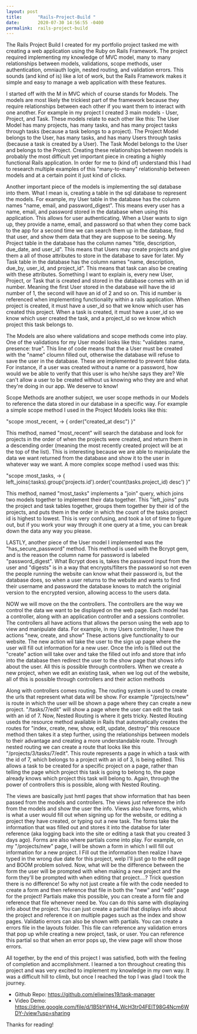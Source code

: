 ```yaml
---
layout: post
title:      "Rails-Project-Build "
date:       2020-07-30 14:56:55 -0400
permalink:  rails-project-build
---
```



The Rails Project Build I created for my portfolio project tasked me with creating a  web application using the Ruby on Rails Framework. The project required implementing my knowledge of MVC model, many to many relationships between models, validations, scope methods, user authentication, omniauth login, nested routing, and validation errors. This sounds (and kind of is) like a lot of work, but the Rails Framework makes it simple and easy to manage a web application with these features. 

I started off with the M in MVC which of course stands for Models. The models are most likely the trickiest part of the framework because they require relationships between each other if you want them to interact with one another. For example in my project I created 3 main models - User, Project, and Task. These models relate to each other like this: The User Model has many projects, has many tasks, and has many project tasks through tasks (because a task belongs to a project). The Project Model belongs to the User, has many tasks, and has many Users through tasks (because a task is created by a User). The Task Model belongs to the User and belongs to the Project. Creating these relationships between models is probably the most difficult yet important piece in creating a highly functional Rails application. In order for me to (kind of) understand this I had to research multiple examples of this "many-to-many" relationship between models and at a certain point it just kind of clicks.

Another important piece of the models is implementing the sql database into them. What I mean is, creating a table in the sql database to represent the models. For example, my User table in the database has the column names "name, email, and password_digest". This means every user has a name, email, and password stored in the database when using this application. This allows for user authenticating. When a User wants to sign up, they provide a name, email, and password so that when they come back to the app for a second time we can search them up in the database, find that user, and show them data that they are suppose to be seeing. My Project table in the database has the column names "title, description, due_date, and user_id". This means that Users may create projects and give them a all of those attributes to store in the database to save for later. My Task table in the database has the column names "name, description, due_by, user_id, and project_id". This means that task can also be creating with these attributes. Something I want to explain is, every new User, Project, or Task that is created and stored in the database comes with an id number. Meaning the first User stored in the database will have the id number of 1, the second will have an id of 2 and so on. This id number is referenced when implementing functionality within a rails application. When project is created, it must have a user_id so that we know which user has created this project. When a task is created, it must have a user_id so we know which user created the task, and a project_id so we know which project this task belongs to.

The Models are also where validations and scope methods come into play. One of the validations for my User model looks like this: "validates :name, presence: true". This line of code means that the a User must be created with the "name" cloumn filled out, otherwise the database will refuse to save the user in the database. These are implemented to prevent false data. For instance, if a user was created without a name or a password, how would we be able to verify that this user is who he/she says they are? We can't allow a user to be created without us knowing who they are and what they're doing in our app. We deserve to know! 

Scope Methods are another subject, we user scope methods in our Models to reference the data stored in our database in a specific way. For example a simple scope method I used in the Project Models looks like this: 

"scope :most_recent, -> { order("created_at desc") }" 

This method, named "most_recent" will search the database and look for projects in the order of when the projects were created, and return them in a descending order (meaning the most recently created project will be at the top of the list). This is interesting because we are able to manipulate the data we want returned from the database and show it to the user in whatever way we want. A more complex scope method i used was this: 

"scope :most_tasks, -> { left_joins(:tasks).group('projects.id').order('count(tasks.project_id) desc') }"

This method, named "most_tasks" implements a "join" query, which joins two models together to implement their data together. This "left_joins" puts the project and task tables together, groups them together by their id of the projects, and puts them in the order in which the count of the tasks project id is highest to lowest. This is very confusing, and took a lot of time to figure out, but if you work your way through it one query at a time, you can break down the data any way you please. 

LASTLY, another piece of the User model I implemented was the "has_secure_password" method. This method is used with the Bcrypt gem, and is the reason the column name for password is labeled "password_digest". What Bcrypt does is, takes the password input from the user and "digests" is in a way that encrypts/filters the password so not even the people running the website can know what their password is, but the database does, so when a user returns to the website and wants to find their username and password the database knows to match the originial version to the encrypted version, allowing access to the users data. 

NOW we will move on the the controllers. The controllers are the way we control the data we want to be displayed on the web page. Each model has a controller, along with an application controller and a sessions controller. The controllers all have actions that allows the person using the web app to view and manipulate data. For example, in my Users controller, I have the actions "new, create, and show" These actions give functionality to our website. The new action wil take the user to the sign up page where the user will fill out information for a new user. Once the info is filled out the "create" action will take over and take the filled out info and store that info into the database then redirect the user to the show page that shows info about the user. All this is possible through controllers. When we create a new project, when we edit an existing task, when we log out of the website, all of this is possible through controllers and their action methods

Along with controllers comes routing. The routing system is used to create the urls that represent what data will be show. For example "/projects/new" is route in which the user will be shown a page where they can create a new project. "/tasks/7/edit" will show a page where the user can edit the task with an id of 7. Now, Nested Routing is where it gets tricky. Nested Routing useds the resource method available in Rails that automatically creates the routes for "index, create, new, show, edit, update, destroy" this resouce method then takes it a step further, using the relationships between models to their advantage and creating a more understandable route. Through nested routing we can create a route that looks like this "/projects/3/tasks/7/edit". This route represents a page in which a task with the id of 7, which belongs to a project with an id of 3, is being edited. This allows a task to be created for a specific project on a page, rather than telling the page which project this task is going to belong to, the page already knows which project this task will belong to. Again, through the power of controllers this is possible, along with Nested Routing. 

The views are basically just hmtl pages that show information that has been passed from the models and controllers. The views just reference the info from the models and show the user the info. Views also have forms, which is what a user would fill out when signing up for the website, or editing a project they have created, or typing out a new task. The forms take the information that was filled out and stores it into the databse for later reference (aka logging back into the site or editing a task that you created 3 days ago). Forms are also where partials come into play. For example, on my "/projects/new" page, I will be shown a form in which I will fill out information for a new project. I Fill out the information then realize I have typed in the wrong due date for this project, welp I'll just go to the edit page and BOOM problem solved. Now, what will be the difference between the form the user will be prompted with when making a new project and the form they'll be prompted with when editing that project....? Trick question there is no difference! So why not just create a file with the code needed to create a form and then reference that file in both the "new" and "edit" page for the project! Partials make this possible, you can create a form file and reference that file whenever need be. You can do this same with displaying info about the project. You can just create a partial that displays info about the project and reference it on multiple pages such as the index and show pages. Validatio errors can also be shown with partials. You can create a errors file in the layouts folder. This file can reference any validation errors that pop up while creating a new project, task, or user. You can reference this partial so that when an error pops up, the view page will show those errors. 

All together, by the end of this project I was satisfied, both with the feeling of completion and accmplishment. I learned a ton throughout creating this project and was very excited to implement my knowledge in my own way. It was a difficult hill to climb, but once I reached the top I was glad I took the journey. 

* Github Repo: https://github.com/eliwines19/task-manager
* Video Demo: https://drive.google.com/file/d/1B5bYWH4_WcH3tr04FElT98G4Ncm6WDY-/view?usp=sharing

Thanks for reading!



